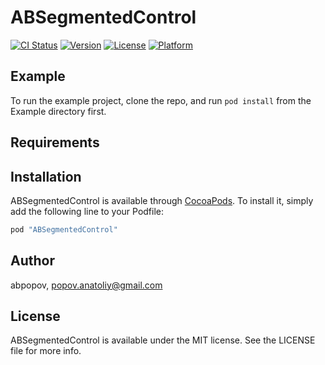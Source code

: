 # ABSegmentedControl

[![CI Status](http://img.shields.io/travis/abpopov/ABSegmentedControl.svg?style=flat)](https://travis-ci.org/abpopov/ABSegmentedControl)
[![Version](https://img.shields.io/cocoapods/v/ABSegmentedControl.svg?style=flat)](http://cocoapods.org/pods/ABSegmentedControl)
[![License](https://img.shields.io/cocoapods/l/ABSegmentedControl.svg?style=flat)](http://cocoapods.org/pods/ABSegmentedControl)
[![Platform](https://img.shields.io/cocoapods/p/ABSegmentedControl.svg?style=flat)](http://cocoapods.org/pods/ABSegmentedControl)

## Example

To run the example project, clone the repo, and run `pod install` from the Example directory first.

## Requirements

## Installation

ABSegmentedControl is available through [CocoaPods](http://cocoapods.org). To install
it, simply add the following line to your Podfile:

```ruby
pod "ABSegmentedControl"
```

## Author

abpopov, popov.anatoliy@gmail.com

## License

ABSegmentedControl is available under the MIT license. See the LICENSE file for more info.

